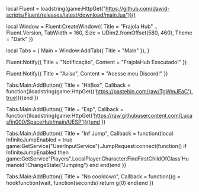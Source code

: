local Fluent = loadstring(game:HttpGet("https://github.com/dawid-scripts/Fluent/releases/latest/download/main.lua"))()

 local Window = Fluent:CreateWindow({
    Title = "Frajola Hub" .. Fluent.Version,
    TabWidth = 160, Size = UDim2.fromOffset(580, 460), Theme = "Dark"
})

 local Tabs = {
    Main = Window:AddTab({ Title = "Main" }),
}

 Fluent:Notify({ Title = "Notificação", Content = "FrajolaHub Executado!" })
 
 Fluent:Notify({ Title = "Aviso", Content = "Acesse meu Discord!" })

Tabs.Main:AddButton({ Title = "HitBox", Callback = function()loadstring(game:HttpGet(('https://pastebin.com/raw/TgWmJEaC'),true))()end })

Tabs.Main:AddButton({ Title = "Esp", Callback = function()loadstring(game:HttpGet('https://raw.githubusercontent.com/Lucasfin000/SpaceHub/main/UESP'))()end })

Tabs.Main:AddButton({ Title = "Inf Jump", Callback = function()local InfiniteJumpEnabled = true
game:GetService("UserInputService").JumpRequest:connect(function()
	if InfiniteJumpEnabled then
		game:GetService"Players".LocalPlayer.Character:FindFirstChildOfClass'Humanoid':ChangeState("Jumping")
	end
end)end })

Tabs.Main:AddButton({ Title = "No cooldown", Callback = function()g = hookfunction(wait, function(seconds)
return g(0)
end)end })
